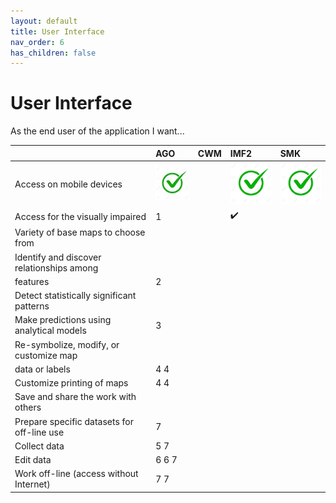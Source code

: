 ```yaml
---
layout: default
title: User Interface
nav_order: 6
has_children: false
---
```


# User Interface

As the end user of the application I want...

|                                           |AGO| CWM| IMF2| SMK|
|:------------------------------------------|:-|:-|:-|:-|
|Access on mobile devices                   |![](assets/images/check.jpg)||![](assets/images/check.png)|![](assets/images/check.png)|
|Access for the visually impaired           |1||:heavy_check_mark:|
|Variety of base maps to choose from        ||||
|Identify and discover relationships among  | |||
|features                                   |2  |||
|Detect statistically significant patterns  ||||
|Make predictions using analytical models   |3 |||
|Re-symbolize, modify, or customize map     | |||
|data or labels                             |4 4|||
|Customize printing of maps                 |4 4|||
|Save and share the work with others        ||||
|Prepare specific datasets for off-line use |  7|||
|Collect data                               |5 7|||
|Edit data                                  |6 6 7|||
|Work off-line (access without Internet)    | 7 7|||



